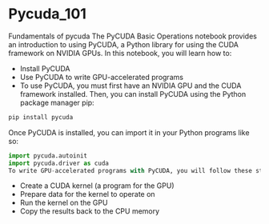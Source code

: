 # Pycuda_101

Fundamentals of pycuda
The PyCUDA Basic Operations notebook provides an introduction to using PyCUDA, a Python library for using the CUDA framework on NVIDIA GPUs. In this notebook, you will learn how to:

- Install PyCUDA
- Use PyCUDA to write GPU-accelerated programs
- To use PyCUDA, you must first have an NVIDIA GPU and the CUDA framework installed. Then, you can install PyCUDA using the Python package manager pip:

```bash
pip install pycuda
```

Once PyCUDA is installed, you can import it in your Python programs like so:

```python
import pycuda.autoinit
import pycuda.driver as cuda
To write GPU-accelerated programs with PyCUDA, you will follow these steps:
```

- Create a CUDA kernel (a program for the GPU)
- Prepare data for the kernel to operate on
- Run the kernel on the GPU
- Copy the results back to the CPU memory

